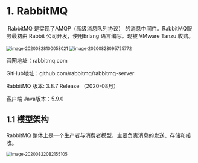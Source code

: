 # 1. RabbitMQ

​	RabbitMQ 是实现了AMQP（高级消息队列协议） 的消息中间件。RabbitMQ服务最初由 Rabbit 公司开发，使用Erlang 语言编写。现被 VMware Tanzu 收购。

<img src="https://gitee.com/Jackpotsss/pic_go/raw/master/img/image-20200828100058021.png" alt="image-20200828100058021" style="zoom:80%;" />

<img src="https://gitee.com/Jackpotsss/pic_go/raw/master/img/image-20200828095725772.png" alt="image-20200828095725772" style="zoom:80%;" />



官网地址：rabbitmq.com

GitHub地址：github.com/rabbitmq/rabbitmq-server

RabbitMQ 版本: 3.8.7 Release （2020-08月）

客户端 Java版本：5.9.0 

## 1.1 模型架构

RabbitMQ 整体上是一个生产者与消费者模型，主要负责消息的发送、存储和接收。

<img src="https://gitee.com/Jackpotsss/pic_go/raw/master/img/image-20200822082155105.png" alt="image-20200822082155105" style="zoom:80%;" />

